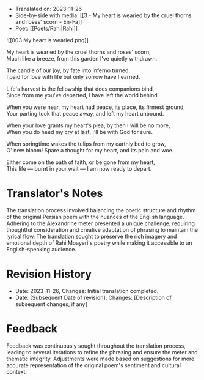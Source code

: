 
- Translated on: 2023-11-26  
- Side-by-side with media: [[3 - My heart is wearied by the cruel thorns and roses' scorn - En-Fa]]
- Poet: [[Poets/Rahi|Rahi]]

![[003 My heart is wearied.png]]

My heart is wearied by the cruel thorns and roses' scorn,  
Much like a breeze, from this garden I've quietly withdrawn.  

The candle of our joy, by fate into inferno turned,  
I paid for love with life but only sorrow have I earned.  

Life's harvest is the fellowship that does companions bind,  
Since from me you've departed, I have left the world behind.  

When you were near, my heart had peace, its place, its firmest ground,  
Your parting took that peace away, and left my heart unbound.  

When your love grants my heart's plea, by then I will be no more,  
When you do heed my cry at last, I'll be with God for sure.  

When springtime wakes the tulips from my earthly bed to grow,  
O' new bloom! Spare a thought for my heart, and its pain and woe.  

Either come on the path of faith, or be gone from my heart,  
This life — burnt in your wait — I am now ready to depart.


# Translator's Notes
The translation process involved balancing the poetic structure and rhythm of the original Persian poem with the nuances of the English language. Adhering to the Alexandrine meter presented a unique challenge, requiring thoughtful consideration and creative adaptation of phrasing to maintain the lyrical flow. The translation sought to preserve the rich imagery and emotional depth of Rahi Moayeri's poetry while making it accessible to an English-speaking audience.

# Revision History
- Date: 2023-11-26, Changes: Initial translation completed.
- Date: [Subsequent Date of revision], Changes: [Description of subsequent changes, if any]

# Feedback
Feedback was continuously sought throughout the translation process, leading to several iterations to refine the phrasing and ensure the meter and thematic integrity. Adjustments were made based on suggestions for more accurate representation of the original poem's sentiment and cultural context.

